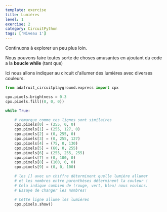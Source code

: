 ```yaml
---
template: exercise
title: Lumières
level: 1
exercise: 2
category: CircuitPython
tags: ['Niveau 1']
---
```


Continuons à explorer un peu plus loin.

Nous pouvons faire toutes sorte de choses amusantes en ajoutant du code a la **boucle while** (tant que)

Ici nous allons indiquer au circuit d'allumer des lumières avec diverses couleurs.

```python
from adafruit_circuitplayground.express import cpx

cpx.pixels.brightness = 0.3
cpx.pixels.fill((0, 0, 0))

while True:

    # remarque comme ces lignes sont similaires
    cpx.pixels[0] = (255, 0, 0)
    cpx.pixels[1] = (255, 127, 0)
    cpx.pixels[2] = (0, 255, 0)
    cpx.pixels[3] = (0, 255, 127)
    cpx.pixels[4] = (75, 0, 130)
    cpx.pixels[5] = (60, 0, 255)
    cpx.pixels[6] = (255, 255, 255)
    cpx.pixels[7] = (0, 100, 0)
    cpx.pixels[8] = (100, 0, 0)
    cpx.pixels[9] = (0, 0, 100)

    # les [] avec un chiffre déterminent quelle lumière allumer
    # et les nombres entre parenthèses déterminent la couleur !
    # Cela indique combien de (rouge, vert, bleu) nous voulons.
    # Essaye de changer les nombres!

    # Cette ligne allume les lumières
    cpx.pixels.show()
```
